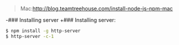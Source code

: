  > Mac:http://blog.teamtreehouse.com/install-node-js-npm-mac
 
-### Installing server
+### Installing server:
 ~~~ sh
 $ npm install -g http-server
 $ http-server -c-1
